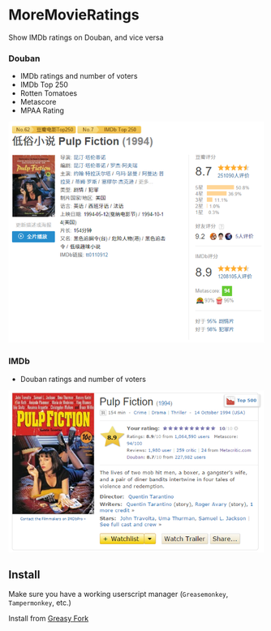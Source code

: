 # MoreMovieRatings
Show IMDb ratings on Douban, and vice versa

### Douban

* IMDb ratings and number of voters
* IMDb Top 250
* Rotten Tomatoes
* Metascore
* MPAA Rating

![Douban Screenshot](https://github.com/JayXon/MoreMovieRatings/raw/master/douban.png)

### IMDb

* Douban ratings and number of voters

![IMDb Screenshot](https://github.com/JayXon/MoreMovieRatings/raw/master/imdb.png)


## Install
Make sure you have a working userscript manager (`Greasemonkey`, `Tampermonkey`, etc.)

Install from [Greasy Fork](https://greasyfork.org/scripts/7687-moremovieratings)
